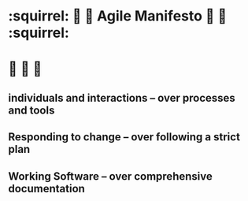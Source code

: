 #   :squirrel: :taco: :taco: Agile Manifesto :taco: :taco: :squirrel: #
# :snail: :snail: :snail: #
## individuals and interactions – over processes and tools ##
## Responding to change – over following a strict plan ##
## Working Software – over comprehensive documentation ##
